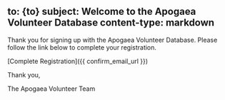 to: {to}
subject: Welcome to the Apogaea Volunteer Database
content-type: markdown
---
Thank you for signing up with the Apogaea Volunteer Database.  Please follow the link below to complete your registration.

[Complete Registration]({{ confirm_email_url }})

Thank you,

The Apogaea Volunteer Team
